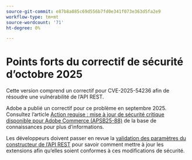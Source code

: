 ```yaml
---
source-git-commit: e87b8a085c69d556b7fd0e341f073e363d5fa2e9
workflow-type: tm+mt
source-wordcount: '71'
ht-degree: 0%

---
```

# Points forts du correctif de sécurité d’octobre 2025

Cette version comprend un correctif pour CVE-2025-54236 afin de résoudre une vulnérabilité de l’API REST.

Adobe a publié un correctif pour ce problème en septembre 2025. Consultez l’article [Action requise : mise à jour de sécurité critique disponible pour Adobe Commerce (APSB25-88)](https://experienceleague.adobe.com/en/docs/experience-cloud-kcs/kbarticles/ka-27397) de la base de connaissances pour plus d’informations.<!-- AC-15379 -->

Les développeurs doivent passer en revue la [validation des paramètres du constructeur de l’API REST](https://developer.adobe.com/commerce/php/development/components/web-api/services/#rest-api-constructor-parameter-validation) pour savoir comment mettre à jour les extensions afin qu’elles soient conformes à ces modifications de sécurité.
